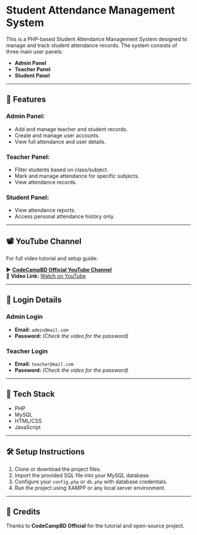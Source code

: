 # Student Attendance Management System

This is a PHP-based Student Attendance Management System designed to manage and track student attendance records. The system consists of three main user panels:

- **Admin Panel**
- **Teacher Panel**
- **Student Panel**

---

## 📌 Features

### Admin Panel:
- Add and manage teacher and student records.
- Create and manage user accounts.
- View full attendance and user details.

### Teacher Panel:
- Filter students based on class/subject.
- Mark and manage attendance for specific subjects.
- View attendance records.

### Student Panel:
- View attendance reports.
- Access personal attendance history only.

---

## 📽 YouTube Channel
For full video tutorial and setup guide:

▶️ **[CodeCampBD Official YouTube Channel](https://www.youtube.com/@codecampbdofficial)**  
🎥 **Video Link:** [Watch on YouTube](https://www.youtube.com/watch?v=ra84Xw-dd4Y&t=74s)

---

## 🔐 Login Details

### **Admin Login**
- **Email:** `admin@mail.com`
- **Password:** *(Check the video for the password)*

### **Teacher Login**
- **Email:** `teacher@mail.com`
- **Password:** *(Check the video for the password)*

---

## 📂 Tech Stack
- PHP
- MySQL
- HTML/CSS
- JavaScript

---

## 🛠 Setup Instructions

1. Clone or download the project files.
2. Import the provided SQL file into your MySQL database.
3. Configure your `config.php` or `db.php` with database credentials.
4. Run the project using XAMPP or any local server environment.

---

## 🔗 Credits
Thanks to **CodeCampBD Official** for the tutorial and open-source project.

